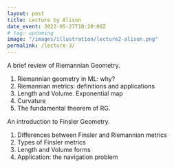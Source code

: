 ```yaml
---
layout: post
title: Lecture by Alison
date_event: 2022-05-27T10:20:00Z
# tag: upcoming
image: "/images/illustration/lecture2-alison.png"
permalink: /lecture-3/
---
```



A brief review of Riemannian Geometry.

<ol>
    <li>Riemannian geometry in ML: why?</li>
    <li>Riemannian metrics: definitions and applications</li>
    <li>Length and Volume. Exponential map</li>
    <li>Curvature</li>
    <li>The fundamental theorem of RG.</li>
</ol>

An introduction to Finsler Geometry.

<ol>
    <li>Differences between Finsler and Riemannian metrics</li>
    <li>Types of Finsler metrics</li>
    <li>Length and Volume forms</li>
    <li>Application: the navigation problem</li>
</ol>